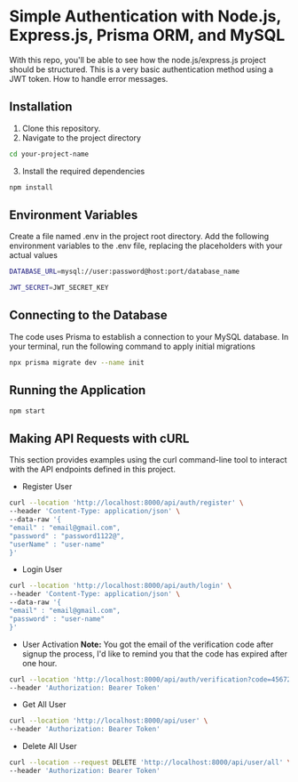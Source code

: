 # Simple Authentication with Node.js, Express.js, Prisma ORM, and MySQL

With this repo, you'll be able to see how the node.js/express.js project should be structured. This is a very basic authentication method using a JWT token. How to handle error messages.

## Installation

1. Clone this repository.
2. Navigate to the project directory

```bash
cd your-project-name
```

3. Install the required dependencies

```bash
npm install
```

## Environment Variables

Create a file named .env in the project root directory.
Add the following environment variables to the .env file, replacing the placeholders with your actual values

```bash
DATABASE_URL=mysql://user:password@host:port/database_name
```

```bash
JWT_SECRET=JWT_SECRET_KEY
```

## Connecting to the Database

The code uses Prisma to establish a connection to your MySQL database.
In your terminal, run the following command to apply initial migrations

```bash
npx prisma migrate dev --name init
```

## Running the Application

```bash
npm start
```

## Making API Requests with cURL

This section provides examples using the curl command-line tool to interact with the API endpoints defined in this project.

- Register User

```bash
curl --location 'http://localhost:8000/api/auth/register' \
--header 'Content-Type: application/json' \
--data-raw '{
"email" : "email@gmail.com",
"password" : "password1122@",
"userName" : "user-name"
}'
```

- Login User

```bash
curl --location 'http://localhost:8000/api/auth/login' \
--header 'Content-Type: application/json' \
--data-raw '{
"email" : "email@gmail.com",
"password" : "user-name"
}'
```

- User Activation
**Note:** You got the email of the verification code after signup the process, I'd like to remind you that the code has expired after one hour.
```bash
curl --location 'http://localhost:8000/api/auth/verification?code=45672' \
--header 'Authorization: Bearer Token'
```

- Get All User

```bash
curl --location 'http://localhost:8000/api/user' \
--header 'Authorization: Bearer Token'
```

- Delete All User

```bash
curl --location --request DELETE 'http://localhost:8000/api/user/all' \
--header 'Authorization: Bearer Token'
```
